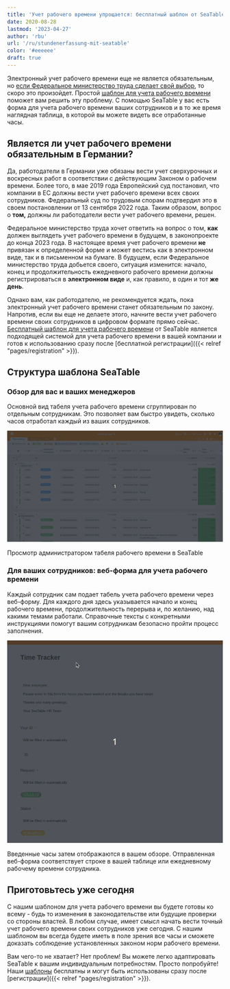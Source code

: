 ```yaml
---
title: 'Учет рабочего времени упрощается: бесплатный шаблон от SeaTable - SeaTable'
date: 2020-08-28
lastmod: '2023-04-27'
author: 'rbu'
url: '/ru/stundenerfassung-mit-seatable'
color: '#eeeeee'
draft: true
---
```


Электронный учет рабочего времени еще не является обязательным, но [если Федеральное министерство труда сделает свой выбор](https://www.tagesschau.de/wirtschaft/unternehmen/arbeitszeit-erfassung-heil-101.html), то скоро это произойдет. Простой [шаблон для учета рабочего времени](https://seatable.io/ru/arbeitszeiterfassung/) поможет вам решить эту проблему. С помощью SeaTable у вас есть форма для учета рабочего времени ваших сотрудников и в то же время наглядная таблица, в которой вы можете видеть все отработанные часы.

## Является ли учет рабочего времени обязательным в Германии?

Да, работодатели в Германии уже обязаны вести учет сверхурочных и воскресных работ в соответствии с действующим Законом о рабочем времени. Более того, в мае 2019 года Европейский суд постановил, что компании в ЕС должны вести учет рабочего времени всех своих сотрудников. Федеральный суд по трудовым спорам подтвердил это в своем постановлении от 13 сентября 2022 года. Таким образом, вопрос о **том,** должны ли работодатели вести учет рабочего времени, решен.

Федеральное министерство труда хочет ответить на вопрос о том, **как** должен выглядеть учет рабочего времени в будущем, в законопроекте до конца 2023 года. В настоящее время учет рабочего времени **не** привязан к определенной форме и может вестись как в электронном виде, так и в письменном на бумаге. В будущем, если Федеральное министерство труда добьется своего, ситуация изменится: начало, конец и продолжительность ежедневного рабочего времени должны регистрироваться в **электронном виде** и, как правило, в один и тот **же день**.

Однако вам, как работодателю, не рекомендуется ждать, пока электронный учет рабочего времени станет обязательным по закону. Напротив, если вы еще не делаете этого, начните вести учет рабочего времени своих сотрудников в цифровом формате прямо сейчас. [Бесплатный шаблон для учета рабочего времени](https://seatable.io/ru/vorlage/fyp0x2y-s-ut3m-wcbpzbq/) от SeaTable является подходящей системой для учета рабочего времени в вашей компании и готов к использованию сразу после [бесплатной регистрации]({{< relref "pages/registration" >}}).

## Структура шаблона SeaTable

### Обзор для вас и ваших менеджеров

Основной вид табеля учета рабочего времени сгруппирован по отдельным сотрудникам. Это позволяет вам быстро увидеть, сколько часов отработал каждый из ваших сотрудников.

![Вид администратора для учета рабочего времени](images/Working-Time-Admin-View.gif)

Просмотр администратором табеля рабочего времени в SeaTable

### Для ваших сотрудников: веб-форма для учета рабочего времени

Каждый сотрудник сам подает табель учета рабочего времени через веб-форму. Для каждого дня здесь указывается начало и конец рабочего времени, продолжительность перерыва и, по желанию, над какими темами работали. Справочные тексты с конкретными инструкциями помогут вашим сотрудникам безопасно пройти процесс заполнения.

![Учет рабочего времени через веб-форму в приложении для сотрудников](images/Arbeitszeiterfassung.gif)

Введенные часы затем отображаются в вашем обзоре. Отправленная веб-форма соответствует строке в вашей таблице или ежедневному рабочему времени сотрудника.

## Приготовьтесь уже сегодня

С нашим шаблоном для учета рабочего времени вы будете готовы ко всему - будь то изменения в законодательстве или будущие проверки со стороны властей. В любом случае, имеет смысл начать вести точный учет рабочего времени своих сотрудников уже сегодня. С нашим шаблоном вы всегда будете иметь в поле зрения все часы и сможете доказать соблюдение установленных законом норм рабочего времени.

Вам чего-то не хватает? Нет проблем! Вы можете легко адаптировать SeaTable к вашим индивидуальным потребностям. Просто попробуйте! Наши [шаблоны](https://seatable.io/ru/vorlagen/) бесплатны и могут быть использованы сразу после [регистрации]({{< relref "pages/registration" >}}).
